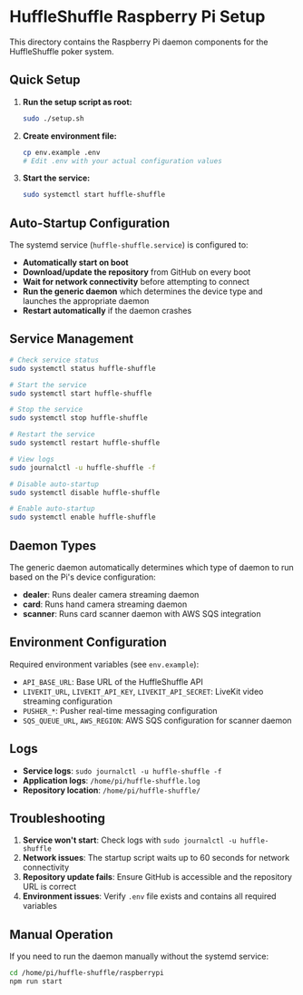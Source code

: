 # HuffleShuffle Raspberry Pi Setup

This directory contains the Raspberry Pi daemon components for the HuffleShuffle poker system.

## Quick Setup

1. **Run the setup script as root:**

   ```bash
   sudo ./setup.sh
   ```

2. **Create environment file:**

   ```bash
   cp env.example .env
   # Edit .env with your actual configuration values
   ```

3. **Start the service:**
   ```bash
   sudo systemctl start huffle-shuffle
   ```

## Auto-Startup Configuration

The systemd service (`huffle-shuffle.service`) is configured to:

- **Automatically start on boot**
- **Download/update the repository** from GitHub on every boot
- **Wait for network connectivity** before attempting to connect
- **Run the generic daemon** which determines the device type and launches the appropriate daemon
- **Restart automatically** if the daemon crashes

## Service Management

```bash
# Check service status
sudo systemctl status huffle-shuffle

# Start the service
sudo systemctl start huffle-shuffle

# Stop the service
sudo systemctl stop huffle-shuffle

# Restart the service
sudo systemctl restart huffle-shuffle

# View logs
sudo journalctl -u huffle-shuffle -f

# Disable auto-startup
sudo systemctl disable huffle-shuffle

# Enable auto-startup
sudo systemctl enable huffle-shuffle
```

## Daemon Types

The generic daemon automatically determines which type of daemon to run based on the Pi's device configuration:

- **dealer**: Runs dealer camera streaming daemon
- **card**: Runs hand camera streaming daemon
- **scanner**: Runs card scanner daemon with AWS SQS integration

## Environment Configuration

Required environment variables (see `env.example`):

- `API_BASE_URL`: Base URL of the HuffleShuffle API
- `LIVEKIT_URL`, `LIVEKIT_API_KEY`, `LIVEKIT_API_SECRET`: LiveKit video streaming configuration
- `PUSHER_*`: Pusher real-time messaging configuration
- `SQS_QUEUE_URL`, `AWS_REGION`: AWS SQS configuration for scanner daemon

## Logs

- **Service logs**: `sudo journalctl -u huffle-shuffle -f`
- **Application logs**: `/home/pi/huffle-shuffle.log`
- **Repository location**: `/home/pi/huffle-shuffle/`

## Troubleshooting

1. **Service won't start**: Check logs with `sudo journalctl -u huffle-shuffle`
2. **Network issues**: The startup script waits up to 60 seconds for network connectivity
3. **Repository update fails**: Ensure GitHub is accessible and the repository URL is correct
4. **Environment issues**: Verify `.env` file exists and contains all required variables

## Manual Operation

If you need to run the daemon manually without the systemd service:

```bash
cd /home/pi/huffle-shuffle/raspberrypi
npm run start
```
